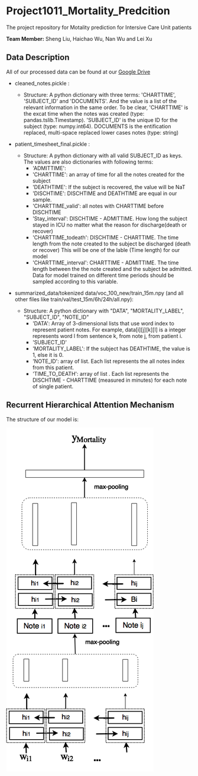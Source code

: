 # Project1011_Mortality_Predcition
The project repository for Motality prediction for Intersive Care Unit patients

**Team Member:** Sheng Liu, Haichao Wu, Nan Wu and Lei Xu

## Data Description
All of our processed data can be found at our [Google Drive](https://drive.google.com/drive/u/1/folders/1EJVIHULMXFmasnBwDTGb-j-mA5duN7ck)
* cleaned_notes.pickle : 
   * Structure: A python dictionary with three terms: 'CHARTTIME', 'SUBJECT_ID' and 'DOCUMENTS'. And the value is a list of the relevant 
   information in the same order. To be clear, 'CHARTTIME' is the excat time when the notes was created (type: pandas.tslib.Timestamp). 
   'SUBJECT_ID' is the unique ID for the subject (type: numpy.int64). DOCUMENTS is the entification replaced, multi-space replaced lower cases 
   notes (type: string)
    
* patient_timesheet_final.pickle : 
   * Structure: A python dictionary with all valid SUBJECT_ID as keys. The values are also dictionaries with following terms: 
      * 'ADMITTIME': 
      * 'CHARTTIME': an array of time for all the notes created for the subject
      * 'DEATHTIME': If the subject is recovered, the value will be NaT
      * 'DISCHTIME': DISCHTIME and DEATHTIME are equal in our sample.
      * 'CHARTTIME_valid': all notes with CHARTTIME before DISCHTIME
      * 'Stay_interval': DISCHTIME - ADMITTIME. How long the subject stayed in ICU no matter what the reason for discharge(death or recover)
      * 'CHARTTIME_todeath': DISCHTIME - CHARTTIME. The time length from the note created to the subject be discharged (death or recover)
        This will be one of the lable (Time length) for our model
      * 'CHARTTIME_interval': CHARTTIME - ADMITTIME. The time length between the the note created and the subject be admitted. Data for model trained on different time periods should be sampled according to this variable. 
      

* summarized_data/tokenized data/voc_100_new/train_15m.npy (and all other files like train/val/test_15m/6h/24h/all.npy):
   * Structure: A python dictionary with "DATA", "MORTALITY_LABEL", "SUBJECT_ID", "NOTE_ID"
      * 'DATA': Array of 3-dimensional lists that use word index to represent patient notes. For example, data[i][j][k][l] is a integer represents word l from sentence k, from note j, from patient i.
      * 'SUBJECT_ID'
      * 'MORTALITY_LABEL': If the subject has DEATHTIME, the value is 1, else it is 0.
      * 'NOTE_ID': array of list. Each list represents the all notes index from this patient.
      * 'TIME_TO_DEATH': array of list . Each list represents the DISCHTIME - CHARTTIME (measured in minutes) for each note of single patient. 



## Recurrent Hierarchical Attention Mechanism
The structure of our model is:

![picture](/graph_explanation/BiGRU_maxpooling.png)

